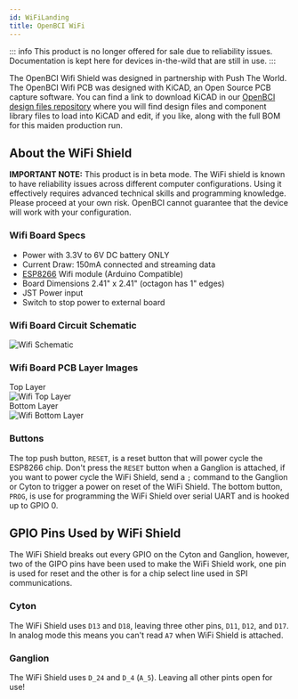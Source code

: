 ```yaml
---
id: WiFiLanding
title: OpenBCI WiFi
---
```


::: info
This product is no longer offered for sale due to reliability issues. Documentation is kept here for devices in-the-wild that are still in use.
:::

The OpenBCI Wifi Shield was designed in partnership with Push The World. The OpenBCI Wifi PCB was designed with KiCAD, an Open Source PCB capture software. You can find a link to download KiCAD in our [OpenBCI design files repository](https://github.com/OpenBCI/OpenBCI_Wifi_Shield) where you will find design files and component library files to load into KiCAD and edit, if you like, along with the full BOM for this maiden production run.

## About the WiFi Shield

**IMPORTANT NOTE:** This product is in beta mode. The WiFi shield is known to have reliability issues across different computer configurations. Using it effectively requires advanced technical skills and programming knowledge. Please proceed at your own risk. OpenBCI cannot guarantee that the device will work with your configuration.

### Wifi Board Specs

-   Power with 3.3V to 6V DC battery ONLY
-   Current Draw: 150mA connected and streaming data
-   [ESP8266](http://www.esp8266.com) Wifi module (Arduino Compatible)
-   Board Dimensions 2.41" x 2.41" (octagon has 1" edges)
-   JST Power input
-   Switch to stop power to external board

### Wifi Board Circuit Schematic

![Wifi Schematic](../../assets/ThirdPartyImages/wifi_schematic.png)

### Wifi Board PCB Layer Images

Top Layer  
![Wifi Top Layer](../../assets/ThirdPartyImages/wifi_top.png)  
Bottom Layer  
![Wifi Bottom Layer](../../assets/ThirdPartyImages/wifi_bottom.png)  

### Buttons

The top push button, `RESET`, is a reset button that will power cycle the ESP8266 chip. Don't press the `RESET` button when a Ganglion is attached, if you want to power cycle the WiFi Shield, send a `;` command to the Ganglion or Cyton to trigger a power on reset of the WiFi Shield. The bottom button, `PROG`, is use for programming the WiFi Shield over serial UART and is hooked up to GPIO 0.

## GPIO Pins Used by WiFi Shield

The WiFi Shield breaks out every GPIO on the Cyton and Ganglion, however, two of the GIPO pins have been used to make the WiFi Shield work, one pin is used for reset and the other is for a chip select line used in SPI communications.

### Cyton

The WiFi Shield uses `D13` and `D18`, leaving three other pins, `D11`, `D12`, and `D17`. In analog mode this means you can't read `A7` when WiFi Shield is attached.

### Ganglion

The WiFi Shield uses `D_24` and `D_4` (`A_5`). Leaving all other pints open for use!
